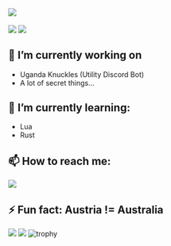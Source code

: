 ![](https://readme-typing-svg.herokuapp.com/?lines=Hello%20there!;My%20name%20is%20sudo200;and%20I%27m%20a%20junior%20programmer;mainly%20coding%20in;Java%20and%20Javascript;but%20sometimes%20also;in%20C%20and%20C%2B%2B;I%27m%20mainly%20working%20on;a%20discord%20bot%20called;Uganda%20Knuckles!;And%20lots%20of%20secret%20things...;%20;%20;)
---

![](https://shields.io/github/stars/sudo200?affiliations=OWNER%2CCOLLABORATOR&style=flat-square)
![](https://shields.io/github/followers/sudo200?label=followers&style=flat-square)

## 🔭 I’m currently working on
- Uganda Knuckles (Utility Discord Bot)
- A lot of secret things...

## 🌱 I’m currently learning:
- Lua
- Rust

## 📫 How to reach me: 
![](https://img.shields.io/static/v1?label=Discord&message=sudo200%234144&color=%235865F2&style=flat-square)

## ⚡ Fun fact: Austria != Australia

![](https://github-readme-stats.vercel.app/api/top-langs?username=sudo200&theme=dracula&count_private=true&show_icons=true&border_color=FF6E96)
![](https://github-readme-stats.vercel.app/api?username=sudo200&theme=dracula&count_private=true&show_icons=true&border_color=FF6E96)
![trophy](https://github-profile-trophy.vercel.app/?username=sudo200&theme=discord)
